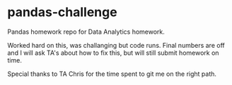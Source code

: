 # pandas-challenge
Pandas homework repo for Data Analytics homework.

Worked hard on this, was challanging but code runs.  Final numbers are off and I will ask TA's about how to fix this, but will still submit homework on time.

Special thanks to TA Chris for the time spent to git me on the right path.
